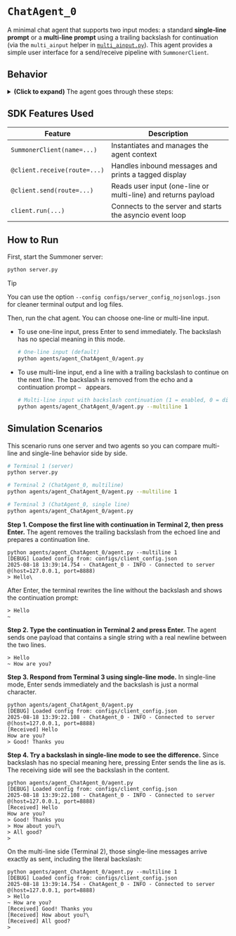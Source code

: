 # `ChatAgent_0`

A minimal chat agent that supports two input modes: a standard **single-line prompt** or a **multi-line prompt** using a trailing backslash for continuation (via the `multi_ainput` helper in [`multi_ainput.py`](./multi_ainput.py)). This agent provides a simple user interface for a send/receive pipeline with `SummonerClient`.

## Behavior

<details>
<summary><b>(Click to expand)</b> The agent goes through these steps:</summary>
<br>

1. On startup, the agent parses the CLI argument `--multiline 0|1` to select the input mode.

   * Default is one-line input using `ainput("> ")`.

2. When a message arrives (`@client.receive(route="custom_receive")`), the handler:

   * extracts `content` when the inbound payload is a dict holding a `"content"` field, otherwise uses the raw message,
   * prints `[From server]` when the text starts with `"Warning:"`, or `[Received]` otherwise,
   * redraws a primary prompt indicator `> ` on the next line.

3. When sending (`@client.send(route="custom_send")`), the agent:

   * uses `multi_ainput("> ", "~ ", "\\")` if `--multiline 1` to accept multi-line input,
   * treats a trailing backslash `\` as a continuation signal and removes it from the echoed line after Enter,
   * accounts for wrapped lines and wide Unicode when rewriting the line,
   * returns one string with real newline characters between lines,
   * or, if `--multiline 0`, reads a single line with `ainput("> ")`.

4. To run continuously, the client calls `client.run(...)` and drives the async receive and send coroutines until interrupted.

</details>

## SDK Features Used

| Feature                      | Description                                                   |
| ---------------------------- | ------------------------------------------------------------- |
| `SummonerClient(name=...)`   | Instantiates and manages the agent context                    |
| `@client.receive(route=...)` | Handles inbound messages and prints a tagged display          |
| `@client.send(route=...)`    | Reads user input (one-line or multi-line) and returns payload |
| `client.run(...)`            | Connects to the server and starts the asyncio event loop      |


## How to Run

First, start the Summoner server:

```bash
python server.py
```

> [!TIP]
> You can use the option `--config configs/server_config_nojsonlogs.json` for cleaner terminal output and log files.

Then, run the chat agent. You can choose one-line or multi-line input.

* To use one-line input, press Enter to send immediately. The backslash has no special meaning in this mode.

  ```bash
  # One-line input (default)
  python agents/agent_ChatAgent_0/agent.py
  ```

* To use multi-line input, end a line with a trailing backslash to continue on the next line. The backslash is removed from the echo and a continuation prompt `~ ` appears.

  ```bash
  # Multi-line input with backslash continuation (1 = enabled, 0 = disabled)
  python agents/agent_ChatAgent_0/agent.py --multiline 1
  ```

## Simulation Scenarios

This scenario runs one server and two agents so you can compare multi-line and single-line behavior side by side.

```bash
# Terminal 1 (server)
python server.py

# Terminal 2 (ChatAgent_0, multiline)
python agents/agent_ChatAgent_0/agent.py --multiline 1

# Terminal 3 (ChatAgent_0, single line)
python agents/agent_ChatAgent_0/agent.py
```

**Step 1. Compose the first line with continuation in Terminal 2, then press Enter.**
The agent removes the trailing backslash from the echoed line and prepares a continuation line.

```
python agents/agent_ChatAgent_0/agent.py --multiline 1
[DEBUG] Loaded config from: configs/client_config.json
2025-08-18 13:39:14.754 - ChatAgent_0 - INFO - Connected to server @(host=127.0.0.1, port=8888)
> Hello\
```

After Enter, the terminal rewrites the line without the backslash and shows the continuation prompt:

```
> Hello
~ 
```

**Step 2. Type the continuation in Terminal 2 and press Enter.**
The agent sends one payload that contains a single string with a real newline between the two lines.

```
> Hello
~ How are you?
```

**Step 3. Respond from Terminal 3 using single-line mode.**
In single-line mode, Enter sends immediately and the backslash is just a normal character.

```
python agents/agent_ChatAgent_0/agent.py
[DEBUG] Loaded config from: configs/client_config.json
2025-08-18 13:39:22.108 - ChatAgent_0 - INFO - Connected to server @(host=127.0.0.1, port=8888)
[Received] Hello
How are you?
> Good! Thanks you
```

**Step 4. Try a backslash in single-line mode to see the difference.**
Since backslash has no special meaning here, pressing Enter sends the line as is. The receiving side will see the backslash in the content.

```
python agents/agent_ChatAgent_0/agent.py
[DEBUG] Loaded config from: configs/client_config.json
2025-08-18 13:39:22.108 - ChatAgent_0 - INFO - Connected to server @(host=127.0.0.1, port=8888)
[Received] Hello
How are you?
> Good! Thanks you
> How about you?\
> All good?                        
> 
```

On the multi-line side (Terminal 2), those single-line messages arrive exactly as sent, including the literal backslash:

```
python agents/agent_ChatAgent_0/agent.py --multiline 1
[DEBUG] Loaded config from: configs/client_config.json
2025-08-18 13:39:14.754 - ChatAgent_0 - INFO - Connected to server @(host=127.0.0.1, port=8888)
> Hello
~ How are you?
[Received] Good! Thanks you
[Received] How about you?\
[Received] All good?
> 
```
